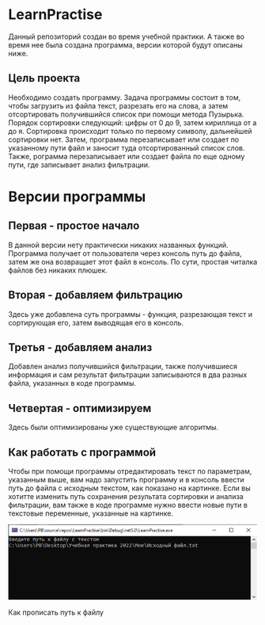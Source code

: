 # LearnPractise
Данный репозиторий создан во время учебной практики. А также во время нее была создана программа, версии которой будут описаны ниже.
## Цель проекта
Необходимо создать программу. Задача программы состоит в том, чтобы загрузить из файла текст, разрезать его на слова, а затем отсортировать получившийся список при помощи метода Пузырька. Порядок сортировки следующий: цифры от 0 до 9, затем кириллица от а до я. Сортировка происходит только по первому символу, дальнейшей сортировки нет. Затем, программа перезаписывает или создает по указанному пути файл и заносит туда отсортированный список слов. Также, рограмма перезаписывает или создает файла по еще одному пути, где записывает анализ фильтрации.
# Версии программы
## Первая - простое начало
В данной версии нету практически никаких названных функций. Программа получает от пользователя через консоль путь до файла, затем же она возвращает этот файл в консоль. 
По сути, простая читалка файлов без никаких плюшек.
## Вторая - добавляем фильтрацию
Здесь уже добавлена суть программы - функция, разрезающая текст и сортирующая его, затем выводящая его в консоль.
## Третья - добавляем анализ
Добавлен анализ получившийся фильтрации, также получившиеся информация и сам результат фильтрации записываются в два разных файла, указанных в коде программы.
## Четвертая - оптимизируем
Здесь были оптимизированы уже существующие алгоритмы.
## Как работать с программой
Чтобы при помощи программы отредактировать текст по параметрам, указанным выше, вам надо запустить программу и в консоль ввести путь до файла с исходным текстом, как показано на картинке. Если вы хотитте изменить путь сохранения результата сортировки и анализа фильтрации, вам также в коде программе нужно ввести новые пути в текстовые переменные, указанные на картинке.

![](https://github.com/WhyAndHowItWorks/LearnPractise/blob/master/Путь%20к%20файлу%20с%20исходником.png?raw=true)

Как прописать путь к файлу



